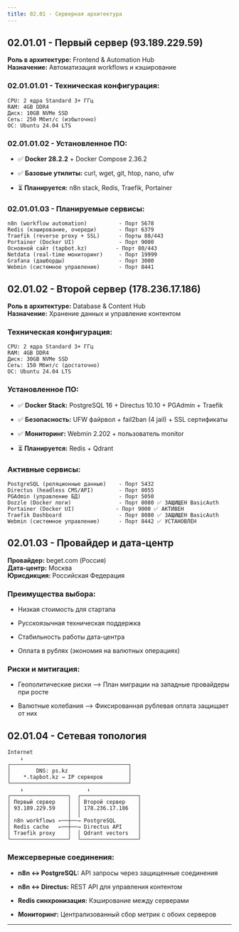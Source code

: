 ```yaml
---
title: 02.01 - Серверная архитектура
---
```


## 02\.01.01 - Первый сервер (93.189.229.59)

**Роль в архитектуре:** Frontend & Automation Hub\
**Назначение:** Автоматизация workflows и кэширование

### 02\.01.01.01 - Техническая конфигурация:

```
CPU: 2 ядра Standard 3+ ГГц
RAM: 4GB DDR4
Диск: 10GB NVMe SSD
Сеть: 250 Мбит/с (избыточно)
ОС: Ubuntu 24.04 LTS
```

### 02\.01.01.02 - Установленное ПО:

-  ✅ **Docker 28.2.2** + Docker Compose 2.36.2

-  ✅ **Базовые утилиты:** curl, wget, git, htop, nano, ufw

-  ⏳ **Планируется:** n8n stack, Redis, Traefik, Portainer

### 02\.01.01.03 - Планируемые сервисы:

```
n8n (workflow automation)          - Порт 5678
Redis (кэширование, очереди)       - Порт 6379
Traefik (reverse proxy + SSL)      - Порты 80/443
Portainer (Docker UI)              - Порт 9000
Основной сайт (tapbot.kz)         - Порт 80/443
Netdata (real-time мониторинг)     - Порт 19999
Grafana (дашборды)                 - Порт 3000
Webmin (системное управление)      - Порт 8441
```

## 02\.01.02 - Второй сервер (178.236.17.186)

**Роль в архитектуре:** Database & Content Hub\
**Назначение:** Хранение данных и управление контентом

### Техническая конфигурация:

```
CPU: 2 ядра Standard 3+ ГГц
RAM: 4GB DDR4
Диск: 30GB NVMe SSD
Сеть: 150 Мбит/с (достаточно)
ОС: Ubuntu 24.04 LTS
```

### Установленное ПО:

-  ✅ **Docker Stack:** PostgreSQL 16 + Directus 10.10 + PGAdmin + Traefik

-  ✅ **Безопасность:** UFW файрвол + fail2ban (4 jail) + SSL сертификаты

-  ✅ **Мониторинг:** Webmin 2.202 + пользователь monitor

-  ⏳ **Планируется:** Redis + Qdrant

### Активные сервисы:

```
PostgreSQL (реляционные данные)    - Порт 5432
Directus (headless CMS/API)        - Порт 8055
PGAdmin (управление БД)            - Порт 5050
Dozzle (Docker логи)               - Порт 8080 ✅ ЗАЩИЩЕН BasicAuth
Portainer (Docker UI)             - Порт 9000 ✅ АКТИВЕН
Traefik Dashboard                  - Порт 8080 ✅ ЗАЩИЩЕН BasicAuth
Webmin (системное управление)      - Порт 8442 ✅ УСТАНОВЛЕН
```

## 02\.01.03 - Провайдер и дата-центр

**Провайдер:** beget.com (Россия)\
**Дата-центр:** Москва\
**Юрисдикция:** Российская Федерация

### Преимущества выбора:

-  Низкая стоимость для стартапа

-  Русскоязычная техническая поддержка

-  Стабильность работы дата-центра

-  Оплата в рублях (экономия на валютных операциях)

### Риски и митигация:

-  Геополитические риски --> План миграции на западные провайдеры при росте

-  Валютные колебания --> Фиксированная рублевая оплата защищает от них

## 02\.01.04 - Сетевая топология

```
Internet
    ↓
┌─────────────────────────────────────┐
│        DNS: ps.kz                   │
│    *.tapbot.kz → IP серверов        │
└─────────────────────────────────────┘
    ↓                    ↓
┌──────────────────┐  ┌──────────────────┐
│ Первый сервер    │  │ Второй сервер    │
│ 93.189.229.59    │  │ 178.236.17.186   │
│                  │  │                  │
│ n8n workflows ←──┼──→ PostgreSQL       │
│ Redis cache   ←──┼──→ Directus API     │
│ Traefik proxy    │  │ Qdrant vectors   │
└──────────────────┘  └──────────────────┘
```

### Межсерверные соединения:

-  **n8n ↔ PostgreSQL:** API запросы через защищенные соединения

-  **n8n ↔ Directus:** REST API для управления контентом

-  **Redis синхронизация:** Кэширование между серверами

-  **Мониторинг:** Централизованный сбор метрик с обоих серверов

---